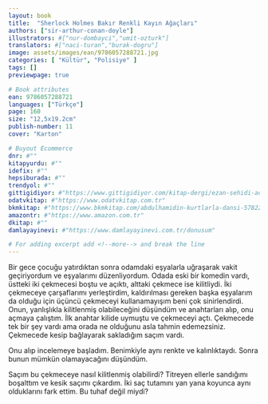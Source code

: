 ```yaml
---
layout: book
title:  "Sherlock Holmes Bakır Renkli Kayın Ağaçları"
authors: ["sir-arthur-conan-doyle"]
illustrators: #["nur-dombayci","umit-ozturk"]
translators: #["naci-turan","burak-dogru"]
image: assets/images/ean/9786057288721.jpg
categories: [ "Kültür", "Polisiye" ]
tags: []
previewpage: true

# Book attributes
ean: 9786057288721
languages: ["Türkçe"]
page: 160
size: "12,5x19.2cm"
publish-number: 11
cover: "Karton"

# Buyout Ecommerce
dnr: #""
kitapyurdu: #""
idefix: #""
hepsiburada: #""
trendyol: #""
gittigidiyor: #"https://www.gittigidiyor.com/kitap-dergi/ezan-sehidi-adnan-menderes_pdp_732728793"
odatvkitap: #"https://www.odatvkitap.com.tr"
bkmkitap: #"https://www.bkmkitap.com/abdulhamidin-kurtlarla-dansi-578226"
amazontr: #"https://www.amazon.com.tr"
dkitap: #""
damlayayinevi: #"https://www.damlayayinevi.com.tr/donusum"

# For adding excerpt add <!--more--> and break the line
---
```

Bir gece çocuğu yatırdıktan sonra odamdaki eşyalarla uğraşarak vakit geçiriyordum ve eşyalarımı düzenliyordum. Odada eski bir komedin vardı, üstteki iki çekmecesi boştu ve açıktı, alttaki çekmece ise kilitliydi. İki çekmeceye çarşaflarımı yerleştirdim, kaldırılması gereken başka eşyalarım da olduğu için
üçüncü çekmeceyi kullanamayışım beni çok sinirlendirdi. Onun, yanlışlıkla kilitlenmiş olabileceğini düşündüm ve anahtarları alıp, onu açmaya çalıştım. İlk anahtar kilide uymuştu ve çekmeceyi açtı. Çekmecede tek bir şey vardı ama orada ne olduğunu asla tahmin edemezsiniz. Çekmecede kesip bağlayarak
sakladığım saçım vardı.

Onu alıp incelemeye başladım. Benimkiyle aynı renkte ve kalınlıktaydı. Sonra bunun mümkün olamayacağını düşündüm.

Saçım bu çekmeceye nasıl kilitlenmiş olabilirdi? Titreyen ellerle sandığımı boşalttım ve kesik saçımı çıkardım. İki saç tutamını yan yana koyunca aynı olduklarını fark ettim. Bu tuhaf değil miydi?


<!--more--> 